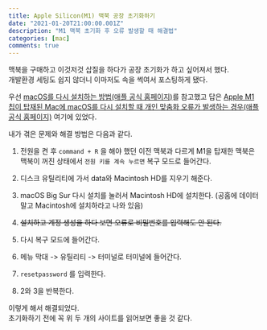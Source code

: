 ```yaml
---
title: Apple Silicon(M1) 맥북 공장 초기화하기
date: "2021-01-20T21:00:00.001Z"
description: "M1 맥북 초기화 후 오류 발생할 때 해결법"
categories: [mac]
comments: true
---
```


맥북을 구매하고 이것저것 삽질을 하다가 공장 초기화가 하고 싶어져서 했다.   
개발환경 세팅도 쉽지 않더니 이마저도 속을 썩여서 포스팅하게 됐다.

우선 [macOS를 다시 설치하는 방법(애플 공식 홈페이지)](https://support.apple.com/ko-kr/HT204904)를 참고했고 답은 [Apple M1 칩이 탑재된 Mac에 macOS를 다시 설치할 때 개인 맞춤화 오류가 발생하는 경우(애플 공식 홈페이지)](https://support.apple.com/ko-kr/HT211983) 여기에 있었다.

내가 겪은 문제와 해결 방법은 다음과 같다.

1. 전원을 켠 후 ```command + R``` 을 해야 했던 이전 맥북과 다르게 M1을 탑재한 맥북은 맥북이 꺼진 상태에서 ```전원 키를 계속 누르면``` 복구 모드로 들어간다.

2. 디스크 유틸리티에 가서 data와 Macintosh HD를 지우기 해준다.

3. macOS Big Sur 다시 설치를 눌러서 Macintosh HD에 설치한다.
(공홈에 데이터말고 Macintosh에 설치하라고 나와 있음)

4. ~~설치하고 계정 생성을 하다 보면 오류로 비밀번호를 입력해도 안 된다.~~

5. 다시 복구 모드에 들어간다.

6. 메뉴 막대 -> 유틸리티 -> 터미널로 터미널에 들어간다.

7. ```resetpassword``` 를 입력한다.

8. 2와 3을 반복한다.

이렇게 해서 해결되었다.  
초기화하기 전에 꼭 위 두 개의 사이트를 읽어보면 좋을 것 같다.